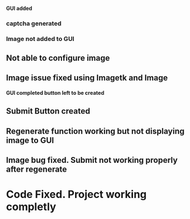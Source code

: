#### GUI added

### captcha generated

### Image not added to GUI

## Not able to configure image

## Image issue fixed using Imagetk and Image

#### GUI completed button left to be created

## Submit Button created

## Regenerate function working but not displaying image to GUI

## Image bug fixed. Submit not working properly after regenerate

# Code Fixed. Project working completly